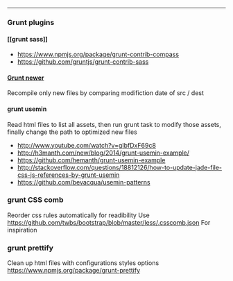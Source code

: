 ****

### Grunt plugins 

#### [[grunt sass]]   
* https://www.npmjs.org/package/grunt-contrib-compass    
* https://github.com/gruntjs/grunt-contrib-sass

#### [Grunt newer](https://github.com/tschaub/grunt-newer)
Recompile only new files by comparing modifiction date of src / dest

#### grunt usemin

Read html files to list all assets, then run grunt task to modify those assets, finally change the path to optimized new files 
* http://www.youtube.com/watch?v=gIbfDxF69c8
* http://h3manth.com/new/blog/2014/grunt-usemin-example/
* https://github.com/hemanth/grunt-usemin-example
* http://stackoverflow.com/questions/18812126/how-to-update-jade-file-css-js-references-by-grunt-usemin
* https://github.com/bevacqua/usemin-patterns

### grunt CSS comb 
Reorder css rules automatically for readibility 
Use 
https://github.com/twbs/bootstrap/blob/master/less/.csscomb.json
For inspiration

### grunt prettify
Clean up html files with configurations styles options   
https://www.npmjs.org/package/grunt-prettify